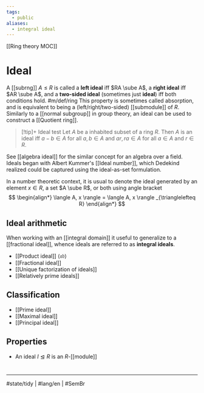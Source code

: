 ```yaml
---
tags:
  - public
aliases:
  - integral ideal
---
```

[[Ring theory MOC]]
# Ideal

A [[subrng]] $A \leq R$ is called a **left ideal** iff $RA \sube A$,
a **right ideal** iff $AR \sube A$,
and a **two-sided ideal** (sometimes just **ideal**) iff both conditions hold. #m/def/ring 
This property is sometimes called absorption,
and is equivalent to being a (left/right/two-sided) [[submodule]] of $R$.
Similarly to a [[normal subgroup]] in group theory,
an ideal can be used to construct a [[Quotient ring]].

> [!tip]+ Ideal test
> Let $A$ be a inhabited subset of a ring $R$.
> Then $A$ is an ideal iff $a-b \in A$ for all $a,b \in A$
> and $ar, ra \in A$ for all $a \in A$ and $r \in R$. 

See [[algebra ideal]] for the similar concept for an algebra over a field.
Ideals began with Albert Kummer's [[Ideal number]], which Dedekind realized could be captured using the ideal-as-set formulation.

In a number theoretic context, it is usual to denote the ideal generated by an element $x \in R$, a set $A \sube R$, or both using angle bracket
$$
\begin{align*}
\langle A, x \rangle = \langle A, x \rangle _{\trianglelefteq R}
\end{align*}
$$

## Ideal arithmetic

When working with an [[integral domain]] it useful to generalize to a [[fractional ideal]],
whence ideals are referred to as **integral ideals**.

- [[Product ideal]] $\langle\mathfrak{a}\mathfrak{b}\rangle$
- [[Fractional ideal]]
- [[Unique factorization of ideals]]
- [[Relatively prime ideals]]

## Classification

- [[Prime ideal]]
- [[Maximal ideal]]
- [[Principal ideal]]

## Properties

- An ideal $I \trianglelefteq R$ is an $R$-[[module]]

#
---
#state/tidy | #lang/en | #SemBr
